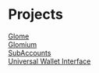 # Projects

[Glome](/glome)<br>
[Glomium](/glomium)<br>
[SubAccounts](/subaccounts)<br>
[Universal Wallet Interface](/uwi/intro)<br>

